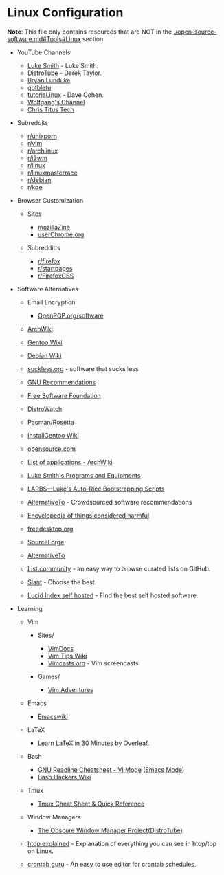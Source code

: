# Linux Configuration

**Note**: This file only contains resources that are NOT in the [./open-source-software.md#Tools#Linux](./open-source-software.md#tools) section.

- YouTube Channels
  - [Luke Smith](https://www.youtube.com/channel/UC2eYFnH61tmytImy1mTYvhA) - Luke Smith.
  - [DistroTube](https://www.youtube.com/channel/UCVls1GmFKf6WlTraIb_IaJg) - Derek Taylor.
  - [Bryan Lunduke](https://www.youtube.com/channel/UCkK9UDm_ZNrq_rIXCz3xCGA)
  - [gotbletu](https://www.youtube.com/channel/UCkf4VIqu3Acnfzuk3kRIFwA)
  - [tutoriaLinux](https://www.youtube.com/channel/UCvA_wgsX6eFAOXI8Rbg_WiQ) - Dave Cohen.
  - [Wolfgang's Channel](https://www.youtube.com/channel/UCsnGwSIHyoYN0kiINAGUKxg)
  - [Chris Titus Tech](https://www.youtube.com/channel/UCg6gPGh8HU2U01vaFCAsvmQ)

- Subreddits
  - [r/unixporn](https://www.reddit.com/r/unixporn)
  - [r/vim](https://www.reddit.com/r/vim)
  - [r/archlinux](https://www.reddit.com/r/archlinux)
  - [r/i3wm](https://www.reddit.com/r/i3wm)
  - [r/linux](https://www.reddit.com/r/linux)
  - [r/linuxmasterrace](https://www.reddit.com/r/linuxmasterrace)
  - [r/debian](https://www.reddit.com/r/debian)
  - [r/kde](https://www.reddit.com/r/kde)

- Browser Customization
  - Sites
    - [mozillaZine](http://kb.mozillazine.org/Knowledge_Base)
    - [userChrome.org](https://www.userchrome.org/)
    
  - Subredditts
    - [r/firefox](https://www.reddit.com/r/firefox)
    - [r/startpages](https://www.reddit.com/r/startpages)
    - [r/FirefoxCSS](https://www.reddit.com/r/FirefoxCSS)

- Software Alternatives
  - Email Encryption
    - [OpenPGP.org/software](https://www.openpgp.org/software/)

  - [ArchWiki](https://wiki.archlinux.org/index.php/List_of_applications).
  - [Gentoo Wiki](https://wiki.gentoo.org/wiki/Main_Page)
  - [Debian Wiki](https://wiki.debian.org/)
  - [suckless.org](https://suckless.org/) - software that sucks less
  - [GNU Recommendations](https://www.gnu.org/software/free-software-for-education.html)
  - [Free Software Foundation](https://www.fsf.org/)
  - [DistroWatch](https://distrowatch.com)
  - [Pacman/Rosetta](https://wiki.archlinux.org/index.php/Pacman/Rosetta)
  - [InstallGentoo Wiki](https://wiki.installgentoo.com/wiki/Main_Page)
  - [opensource.com](https://opensource.com/alternatives)
  - [List of applications - ArchWiki](https://wiki.archlinux.org/index.php/List_of_applications)
  - [Luke Smith's Programs and Equipments](https://lukesmith.xyz/programs.html)
  - [LARBS—Luke's Auto-Rice Bootstrapping Scripts](https://larbs.xyz/)
  - [AlternativeTo](https://alternativeto.net/) - Crowdsourced software recommendations
  - [Encyclopedia of things considered harmful](http://harmful.cat-v.org/)
  - [freedesktop.org](https://www.freedesktop.org/wiki/)
  - [SourceForge](https://sourceforge.net/)
  - [AlternativeTo](https://alternativeto.net/)
  - [List.community](https://list.community/) - an easy way to browse curated lists on GitHub.
  - [Slant](https://www.slant.co/) - Choose the best.
  - [Lucid Index self hosted](https://selfhostedsource.tech) - Find the best self hosted software.

- Learning
  - Vim
    - Sites/
      - [VimDocs](http://vimdoc.sourceforge.net/)
      - [Vim Tips Wiki](https://vim.fandom.com/wiki/Vim_Tips_Wiki)
      - [Vimcasts.org](http://vimcasts.org/categories/) - Vim screencasts
	    
    - Games/
      - [Vim Adventures](https://vim-adventures.com/)
  
  - Emacs
    - [Emacswiki](https://www.emacswiki.org/emacs/SiteMap)
    
  - LaTeX
    - [Learn LaTeX in 30 Minutes](https://www.overleaf.com/learn/latex/Learn_LaTeX_in_30_minutes) by Overleaf.
  
  - Bash
    - [GNU Readline Cheatsheet - VI Mode](http://readline.kablamo.org/vi.html) ([Emacs Mode](http://readline.kablamo.org/emacs.html))
    - [Bash Hackers Wiki](https://wiki.bash-hackers.org/)
  
  - Tmux
    - [Tmux Cheat Sheet & Quick Reference](http://tmuxcheatsheet.com/)
    
  - Window Managers
    - [The Obscure Window Manager Project(DistroTube)](https://www.youtube.com/playlist?list=PL5--8gKSku17lbSBHPduj4qG97qxJe0UM)
  
  - [htop explained](https://peteris.rocks/blog/htop/) - Explanation of everything you can see in htop/top on Linux.
  - [crontab guru](https://crontab.guru/) - An easy to use editor for crontab schedules.
